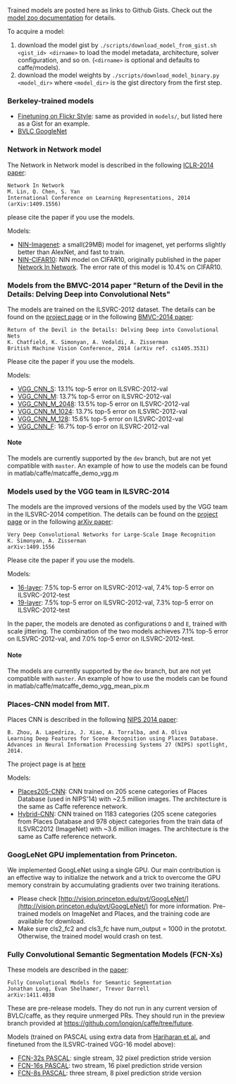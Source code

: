 Trained models are posted here as links to Github Gists.
Check out the [model zoo documentation](http://caffe.berkeleyvision.org/model_zoo.html) for details.

To acquire a model:

1. download the model gist by `./scripts/download_model_from_gist.sh <gist_id> <dirname>` to load the model metadata, architecture, solver configuration, and so on. (`<dirname>` is optional and defaults to caffe/models).
2. download the model weights by `./scripts/download_model_binary.py <model_dir>` where `<model_dir>` is the gist directory from the first step.

### Berkeley-trained models

 - [Finetuning on Flickr Style](https://gist.github.com/sergeyk/034c6ac3865563b69e60): same as provided in `models/`, but listed here as a Gist for an example.
 - [BVLC GoogleNet](https://gist.github.com/sguada/866e2aa1fd707b89b913)

### Network in Network model
The Network in Network model is described in the following [ICLR-2014 paper](http://arxiv.org/abs/1312.4400):

    Network In Network
    M. Lin, Q. Chen, S. Yan
    International Conference on Learning Representations, 2014 (arXiv:1409.1556)

please cite the paper if you use the models.

Models:
 * [NIN-Imagenet](https://gist.github.com/mavenlin/d802a5849de39225bcc6): a small(29MB) model for imagenet, yet performs slightly better than AlexNet, and fast to train.
 * [NIN-CIFAR10](https://gist.github.com/mavenlin/e56253735ef32c3c296d): NIN model on CIFAR10, originally published in the paper [Network In Network](http://arxiv.org/abs/1312.4400). The error rate of this model is 10.4% on CIFAR10.

### Models from the BMVC-2014 paper "Return of the Devil in the Details: Delving Deep into Convolutional Nets"

The models are trained on the ILSVRC-2012 dataset. The details can be found on the [project page](http://www.robots.ox.ac.uk/~vgg/research/deep_eval/) or in the following [BMVC-2014 paper](http://www.robots.ox.ac.uk/~vgg/publications/2014/Chatfield14/):

    Return of the Devil in the Details: Delving Deep into Convolutional Nets
    K. Chatfield, K. Simonyan, A. Vedaldi, A. Zisserman
    British Machine Vision Conference, 2014 (arXiv ref. cs1405.3531)

Please cite the paper if you use the models.

Models:
 * [VGG_CNN_S](https://gist.github.com/ksimonyan/fd8800eeb36e276cd6f9#file-readme-md): 13.1% top-5 error on ILSVRC-2012-val
 * [VGG_CNN_M](https://gist.github.com/ksimonyan/f194575702fae63b2829#file-readme-md): 13.7%  top-5 error on ILSVRC-2012-val
 * [VGG_CNN_M_2048](https://gist.github.com/ksimonyan/78047f3591446d1d7b91#file-readme-md): 13.5%  top-5 error on ILSVRC-2012-val
 * [VGG_CNN_M_1024](https://gist.github.com/ksimonyan/f0f3d010e6d5f0100274#file-readme-md): 13.7%  top-5 error on ILSVRC-2012-val
 * [VGG_CNN_M_128](https://gist.github.com/ksimonyan/976847408258292576a1#file-readme-md): 15.6%  top-5 error on ILSVRC-2012-val
 * [VGG_CNN_F](https://gist.github.com/ksimonyan/a32c9063ec8e1118221a#file-readme-md): 16.7%  top-5 error on ILSVRC-2012-val

#### Note
The models are currently supported by the `dev` branch, but are not yet compatible with `master`.
An example of how to use the models can be found in matlab/caffe/matcaffe_demo_vgg.m 

### Models used by the VGG team in ILSVRC-2014

The models are the improved versions of the models used by the VGG team in the ILSVRC-2014 competition. The details can be found on the [project page](http://www.robots.ox.ac.uk/~vgg/research/very_deep/) or in the following [arXiv paper](http://arxiv.org/pdf/1409.1556):

    Very Deep Convolutional Networks for Large-Scale Image Recognition
    K. Simonyan, A. Zisserman
    arXiv:1409.1556

Please cite the paper if you use the models.

Models:
 * [16-layer](https://gist.github.com/ksimonyan/211839e770f7b538e2d8#file-readme-md): 7.5% top-5 error on ILSVRC-2012-val, 7.4% top-5 error on ILSVRC-2012-test
 * [19-layer](https://gist.github.com/ksimonyan/3785162f95cd2d5fee77#file-readme-md): 7.5% top-5 error on ILSVRC-2012-val, 7.3% top-5 error on ILSVRC-2012-test

In the paper, the models are denoted as configurations `D` and `E`, trained with scale jittering.
The combination of the two models achieves 7.1% top-5 error on ILSVRC-2012-val, and 7.0% top-5 error on ILSVRC-2012-test.

#### Note
The models are currently supported by the `dev` branch, but are not yet compatible with `master`.
An example of how to use the models can be found in matlab/caffe/matcaffe_demo_vgg_mean_pix.m 

### Places-CNN model from MIT.
Places CNN is described in the following [NIPS 2014 paper](http://places.csail.mit.edu/places_NIPS14.pdf):

    B. Zhou, A. Lapedriza, J. Xiao, A. Torralba, and A. Oliva
    Learning Deep Features for Scene Recognition using Places Database.
    Advances in Neural Information Processing Systems 27 (NIPS) spotlight, 2014.

The project page is at [here](http://places.csail.mit.edu)

Models:
 * [Places205-CNN](http://places.csail.mit.edu/model/placesCNN.tar.gz): CNN trained on 205 scene categories of Places Database (used in NIPS'14) with ~2.5 million images. The architecture is the same as Caffe reference network.
 * [Hybrid-CNN](http://places.csail.mit.edu/model/hybridCNN.tar.gz): CNN trained on 1183 categories (205 scene categories from Places Database and 978 object categories from the train data of ILSVRC2012 (ImageNet) with ~3.6 million images. The architecture is the same as Caffe reference network.

### GoogLeNet GPU implementation from Princeton.
We implemented GoogLeNet using a single GPU. Our main contribution is an effective way to initialize the network and a trick to overcome the GPU memory constrain by accumulating gradients over two training iterations. 
* Please check [http://vision.princeton.edu/pvt/GoogLeNet/](http://vision.princeton.edu/pvt/GoogLeNet/) for more information. Pre-trained models on ImageNet and Places, and the training code are available for download.
* Make sure cls2_fc2 and cls3_fc have num_output = 1000 in the prototxt. Otherwise, the trained model would crash on test.

### <a name="fcn"></a>Fully Convolutional Semantic Segmentation Models (FCN-Xs)

These models are described in the [paper](http://cs.berkeley.edu/~jonlong/long_shelhamer_fcn.pdf):

    Fully Convolutional Models for Semantic Segmentation
    Jonathan Long, Evan Shelhamer, Trevor Darrell
    arXiv:1411.4038

These are pre-release models. They do not run in any current version of BVLC/caffe, as they require unmerged PRs. They should run in the preview branch provided at https://github.com/longjon/caffe/tree/future.

Models (trained on PASCAL using extra data from [Hariharan et al.](http://www.cs.berkeley.edu/~bharath2/codes/SBD/download.html) and finetuned from the ILSVRC-trained VGG-16 model above):
* [FCN-32s PASCAL](https://gist.github.com/longjon/ac410cad48a088710872#file-readme-md): single stream, 32 pixel prediction stride version
* [FCN-16s PASCAL](https://gist.github.com/longjon/d24098e083bec05e456e#file-readme-md): two stream, 16 pixel prediction stride version
* [FCN-8s PASCAL](https://gist.github.com/longjon/1bf3aa1e0b8e788d7e1d#file-readme-md): three stream, 8 pixel prediction stride version